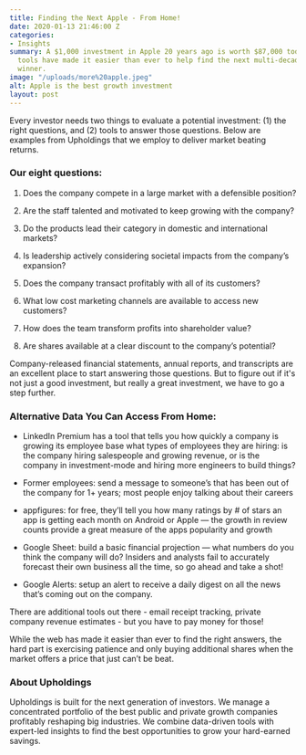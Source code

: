 ```yaml
---
title: Finding the Next Apple - From Home!
date: 2020-01-13 21:46:00 Z
categories:
- Insights
summary: A $1,000 investment in Apple 20 years ago is worth $87,000 today. Online
  tools have made it easier than ever to help find the next multi-decade stock market
  winner.
image: "/uploads/more%20apple.jpeg"
alt: Apple is the best growth investment
layout: post
---
```


Every investor needs two things to evaluate a potential investment: (1) the right questions, and (2) tools to answer those questions. Below are examples from Upholdings that we employ to deliver market beating returns.

### Our eight questions:

1. Does the company compete in a large market with a defensible position?

2. Are the staff talented and motivated to keep growing with the company?

3. Do the products lead their category in domestic and international markets? 

4. Is leadership actively considering societal impacts from the company’s expansion?

5. Does the company transact profitably with all of its customers?

6. What low cost marketing channels are available to access new customers?

7. How does the team transform profits into shareholder value?

8. Are shares available at a clear discount to the company’s potential?

Company-released financial statements, annual reports, and transcripts are an excellent place to start answering those questions. But to figure out if it's not just a good investment, but really a great investment, we have to go a step further.

### Alternative Data You Can Access From Home:

* LinkedIn Premium has a tool that tells you how quickly a company is growing its employee base what types of employees they are hiring: is the company hiring salespeople and growing revenue, or is the company in investment-mode and hiring more engineers to build things?

* Former employees: send a message to someone’s that has been out of the company for 1\+ years; most people enjoy talking about their careers

* appfigures: for free, they’ll tell you how many ratings by # of stars an app is getting each month on Android or Apple — the growth in review counts provide a great measure of the apps popularity and growth

* Google Sheet: build a basic financial projection — what numbers do you think the company will do? Insiders and analysts fail to accurately forecast their own business all the time, so go ahead and take a shot!

* Google Alerts: setup an alert to receive a daily digest on all the news that’s coming out on the company.

There are additional tools out there - email receipt tracking, private company revenue estimates - but you have to pay money for those! 

While the web has made it easier than ever to find the right answers, the hard part is exercising patience and only buying additional shares when the market offers a price that just can’t be beat.

### About Upholdings

Upholdings is built for the next generation of investors. We manage a concentrated portfolio of the best public and private growth companies profitably reshaping big industries. We combine data-driven tools with expert-led insights to find the best opportunities to grow your hard-earned savings.